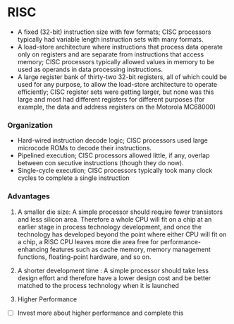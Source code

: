 # RISC
- A fixed (32-bit) instruction size with few formats; CISC processors typically had variable length instruction sets with many formats.
- A load-store architecture where instructions that process data operate only on registers and are separate from instructions that access memory; CISC processors typically allowed values in memory to be used as operands in data processing instructions.
- A large register bank of thirty-two 32-bit registers, all of which could be used for any purpose, to allow the load-store architecture to operate efficiently; CISC register sets were getting larger, but none was this large and most had different registers for different purposes (for example, the data and address registers on the Motorola MC68000)

### Organization
- Hard-wired instruction decode logic; CISC processors used large microcode ROMs to decode their instructions.
- Pipelined execution; CISC processors allowed little, if any, overlap between con secutive instructions (though they do now).
 - Single-cycle execution; CISC processors typically took many clock cycles to complete a single instruction
### Advantages
1. A smaller die size: A simple processor should require fewer transistors and less silicon area. Therefore a whole CPU will fit on a chip at an earlier stage in process technology development, and once the technology has developed beyond the point where either CPU will fit on a chip, a RISC CPU leaves more die area free for performance-enhancing features such as cache memory, memory management functions, floating-point hardware, and so on.
2. A shorter development time : A simple processor should take less design effort and therefore have a lower design cost and be better matched to the process technology when it is launched

3. Higher Performance 
- [ ] Invest more about higher performance and complete this


